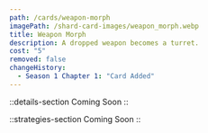 ```yaml
---
path: /cards/weapon-morph
imagePath: /shard-card-images/weapon_morph.webp
title: Weapon Morph
description: A dropped weapon becomes a turret.
cost: "5"
removed: false
changeHistory:
  - Season 1 Chapter 1: "Card Added"
---
```


::details-section
Coming Soon
::

::strategies-section
Coming Soon
::
